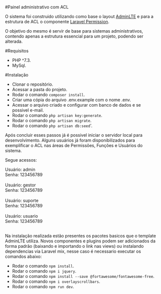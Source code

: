 #Painel administrativo com ACL

<p>O sistema foi construido utilizando como base o layout <a href="https://adminlte.io/docs/3.0/">AdminLTE</a> e para a estrutura de ACL o componente <a href="https://docs.spatie.be/laravel-permission/v3/introduction/">Laravel Permission</a>.</p>

<p>O objetivo do mesmo é servir de base para sistemas administrativos, contendo apenas a estrutura essencial para um projeto, podendo ser alterada.</p>

#Requisitos

* PHP ^7.3.
* MySql.

#Instalação

* Clonar o repositório.
* Acessar a pasta do projeto.
* Rodar o comando `composer install`.
* Criar uma cópia do arquivo .env.example com o nome .env.
* Acessar o arquivo criado e configurar com banco de dados e se possivel e-mail.
* Rodar o comando `php artisan key:generate`.
* Rodar o comando `php artisan migrate`.
* Rodar o comando `php artisan db:seed`'.

<p>Após concluir esses passos já é possivel iniciar o servidor local para desenvolvimento. 
Alguns usuários já foram disponibilizados para exemplificar o ACL nas áreas de Permissões, Funções e Usuários do sistema.</p>

<p>Segue acessos:</p>
Usuário: admin <br>
Senha: 123456789 <br><br>
Usuário: gestor <br>
Senha: 123456789 <br><br>
Usuário: suporte <br>
Senha: 123456789 <br><br>
Usuário: usuario <br>
Senha: 123456789 <br><br>

<p>Na instalação realizada estão presentes os pacotes basicos que o template AdminLTE utiliza. Novos componentes e plugins podem ser adicionados da forma padrão (baixando e importando o link nas views) ou instalando dependencias via Laravel mix, nesse caso é necessario executar os comandos abaixo:</p>

* Rodar o comando `npm install`.
* Rodar o comando `npm i jquery`.
* Rodar o comando `npm install --save @fortawesome/fontawesome-free`.
* Rodar o comando `npm i overlayscrollbars`.
* Rodar o comando `npm run dev`.


